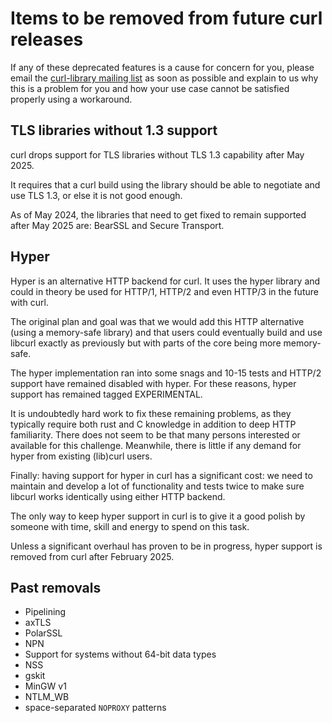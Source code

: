 <!--
Copyright (C) Daniel Stenberg, <daniel@haxx.se>, et al.

SPDX-License-Identifier: curl
-->

# Items to be removed from future curl releases

If any of these deprecated features is a cause for concern for you, please
email the
[curl-library mailing list](https://lists.haxx.se/listinfo/curl-library)
as soon as possible and explain to us why this is a problem for you and
how your use case cannot be satisfied properly using a workaround.

## TLS libraries without 1.3 support

curl drops support for TLS libraries without TLS 1.3 capability after May
2025.

It requires that a curl build using the library should be able to negotiate
and use TLS 1.3, or else it is not good enough.

As of May 2024, the libraries that need to get fixed to remain supported after
May 2025 are: BearSSL and Secure Transport.

## Hyper

Hyper is an alternative HTTP backend for curl. It uses the hyper library and
could in theory be used for HTTP/1, HTTP/2 and even HTTP/3 in the future with
curl.

The original plan and goal was that we would add this HTTP alternative (using
a memory-safe library) and that users could eventually build and use libcurl
exactly as previously but with parts of the core being more memory-safe.

The hyper implementation ran into some snags and 10-15 tests and HTTP/2
support have remained disabled with hyper. For these reasons, hyper support
has remained tagged EXPERIMENTAL.

It is undoubtedly hard work to fix these remaining problems, as they typically
require both rust and C knowledge in addition to deep HTTP familiarity. There
does not seem to be that many persons interested or available for this
challenge. Meanwhile, there is little if any demand for hyper from existing
(lib)curl users.

Finally: having support for hyper in curl has a significant cost: we need to
maintain and develop a lot of functionality and tests twice to make sure
libcurl works identically using either HTTP backend.

The only way to keep hyper support in curl is to give it a good polish by
someone with time, skill and energy to spend on this task.

Unless a significant overhaul has proven to be in progress, hyper support is
removed from curl after February 2025.

## Past removals

 - Pipelining
 - axTLS
 - PolarSSL
 - NPN
 - Support for systems without 64-bit data types
 - NSS
 - gskit
 - MinGW v1
 - NTLM_WB
 - space-separated `NOPROXY` patterns
